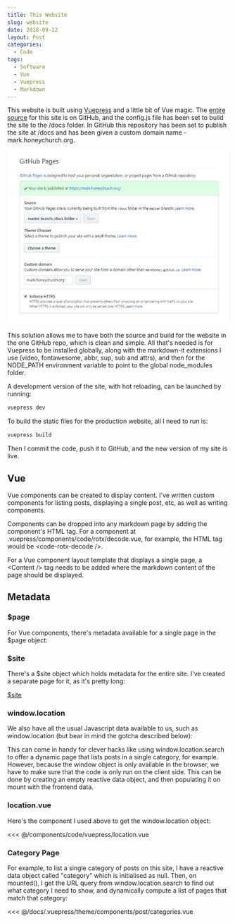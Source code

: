 ```yaml
---
title: This Website
slug: website
date: 2018-09-12
layout: Post
categories:
  - Code
tags:
  - Software
  - Vue
  - Vuepress
  - Markdown
---
```


This website is built using [Vuepress](https://vuepress.vuejs.org/) and a little bit of Vue magic. The [entire source](https://github.com/markhoney/mark.honeychurch.org) for this site is on GitHub, and the config.js file has been set to build the site to the /docs folder. In GitHub this repository has been set to publish the site at /docs and has been given a custom domain name - mark.honeychurch.org.

<!-- more -->

![GitHub Pages](./Screenshot_1.jpg)

This solution allows me to have both the source and build for the website in the one GitHub repo, which is clean and simple. All that's needed is for Vuepress to be installed globally, along with the markdown-it extensions I use (video, fontawesome, abbr, sup, sub and attrs), and then for the NODE_PATH environment variable to point to the global node_modules folder.

A development version of the site, with hot reloading, can be launched by running:

```bash
vuepress dev
```

To build the static files for the production website, all I need to run is:

```bash
vuepress build
```

Then I commit the code, push it to GitHub, and the new version of my site is live.

## Vue

Vue components can be created to display content. I've written custom components for listing posts, displaying a single post, etc, as well as writing components.

Components can be dropped into any markdown page by adding the component's HTML tag. For a component at .vuepress/components/code/rotx/decode.vue, for example, the HTML tag would be &lt;code-rotx-decode /&gt;.

For a Vue component layout template that displays a single page, a &lt;Content /&gt; tag needs to be added where the markdown content of the page should be displayed.

## Metadata

### $page

For Vue components, there's metadata available for a single page in the $page object:

<code-vuepress-page />

### $site

There's a $site object which holds metadata for the entire site. I've created a separate page for it, as it's pretty long:

[$site](./site)

<!--
### $route

There's a $route object as well:

[$route](./route.md)
-->

### window.location

We also have all the usual Javascript data available to us, such as window.location (but bear in mind the gotcha described below):

<code-vuepress-location />

This can come in handy for clever hacks like using window.location.search to offer a dynamic page that lists posts in a single category, for example. However, because the window object is only available in the browser, we have to make sure that the code is only run on the client side. This can be done by creating an empty reactive data object, and then populating it on mount with the frontend data.

### location.vue

Here's the component I used above to get the window.location object:

<<< @/components/code/vuepress/location.vue

### Category Page

For example, to list a single category of posts on this site, I have a reactive data object called "category" which is initialised as null. Then, on mounted(), I get the URL query from window.location.search to find out what category I need to show, and dynamically compute a list of pages that match that category:

<<< @/docs/.vuepress/theme/components/post/categories.vue

<!--
## This page

As an example, here is the markdown for this web page. There is a [Front Matter](https://jekyllrb.com/docs/front-matter/) section at the top of the page, followed by the page markdown.

<<< @/docs/blog/code/website/index.md
-->
